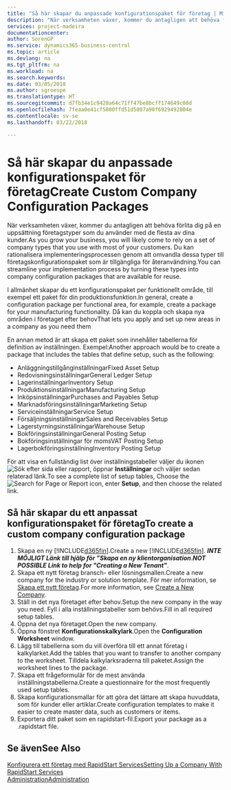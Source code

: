 ```yaml
---
title: "Så här skapar du anpassade konfigurationspaket för företag | Microsoft Docs"
description: "När verksamheten växer, kommer du antagligen att behöva förlita dig på en uppsättning företagstyper som du använder med de flesta av dina kunder. Du kan rationalisera implementeringsprocessen genom att omvandla dessa typer till företagskonfigurationspaket som är tillgängliga för återanvändning."
services: project-madeira
documentationcenter: 
author: SorenGP
ms.service: dynamics365-business-central
ms.topic: article
ms.devlang: na
ms.tgt_pltfrm: na
ms.workload: na
ms.search.keywords: 
ms.date: 03/05/2018
ms.author: sgroespe
ms.translationtype: HT
ms.sourcegitcommit: d7fb34e1c9428a64c71ff47be8bcff174649c00d
ms.openlocfilehash: 7feaa0e41cf5800ffd51d5807a90f6929492804e
ms.contentlocale: sv-se
ms.lasthandoff: 03/22/2018

---
```

# <a name="create-custom-company-configuration-packages"></a><span data-ttu-id="47dfe-104">Så här skapar du anpassade konfigurationspaket för företag</span><span class="sxs-lookup"><span data-stu-id="47dfe-104">Create Custom Company Configuration Packages</span></span>
<span data-ttu-id="47dfe-105">När verksamheten växer, kommer du antagligen att behöva förlita dig på en uppsättning företagstyper som du använder med de flesta av dina kunder.</span><span class="sxs-lookup"><span data-stu-id="47dfe-105">As you grow your business, you will likely come to rely on a set of company types that you use with most of your customers.</span></span> <span data-ttu-id="47dfe-106">Du kan rationalisera implementeringsprocessen genom att omvandla dessa typer till företagskonfigurationspaket som är tillgängliga för återanvändning.</span><span class="sxs-lookup"><span data-stu-id="47dfe-106">You can streamline your implementation process by turning these types into company configuration packages that are available for reuse.</span></span>  

<span data-ttu-id="47dfe-107">I allmänhet skapar du ett konfigurationspaket per funktionellt område, till exempel ett paket för din produktionsfunktion.</span><span class="sxs-lookup"><span data-stu-id="47dfe-107">In general, create a configuration package per functional area, for example, create a package for your manufacturing functionality.</span></span> <span data-ttu-id="47dfe-108">Då kan du koppla och skapa nya områden i företaget efter behov</span><span class="sxs-lookup"><span data-stu-id="47dfe-108">That lets you apply and set up new areas in a company as you need them</span></span>  

<span data-ttu-id="47dfe-109">En annan metod är att skapa ett paket som innehåller tabellerna för definition av inställningen. Exempel:</span><span class="sxs-lookup"><span data-stu-id="47dfe-109">Another approach would be to create a package that includes the tables that define setup, such as the following:</span></span>  

-   <span data-ttu-id="47dfe-110">Anläggningstillgånginställningar</span><span class="sxs-lookup"><span data-stu-id="47dfe-110">Fixed Asset Setup</span></span>  
-   <span data-ttu-id="47dfe-111">Redovisningsinställningar</span><span class="sxs-lookup"><span data-stu-id="47dfe-111">General Ledger Setup</span></span>  
-   <span data-ttu-id="47dfe-112">Lagerinställningar</span><span class="sxs-lookup"><span data-stu-id="47dfe-112">Inventory Setup</span></span>  
-   <span data-ttu-id="47dfe-113">Produktionsinställningar</span><span class="sxs-lookup"><span data-stu-id="47dfe-113">Manufacturing Setup</span></span>  
-   <span data-ttu-id="47dfe-114">Inköpsinställningar</span><span class="sxs-lookup"><span data-stu-id="47dfe-114">Purchases and Payables Setup</span></span>  
-   <span data-ttu-id="47dfe-115">Marknadsföringsinställningar</span><span class="sxs-lookup"><span data-stu-id="47dfe-115">Marketing Setup</span></span>  
-   <span data-ttu-id="47dfe-116">Serviceinställningar</span><span class="sxs-lookup"><span data-stu-id="47dfe-116">Service Setup</span></span>  
-   <span data-ttu-id="47dfe-117">Försäljningsinställningar</span><span class="sxs-lookup"><span data-stu-id="47dfe-117">Sales and Receivables Setup</span></span>  
-   <span data-ttu-id="47dfe-118">Lagerstyrningsinställningar</span><span class="sxs-lookup"><span data-stu-id="47dfe-118">Warehouse Setup</span></span>  
-   <span data-ttu-id="47dfe-119">Bokföringsinställningar</span><span class="sxs-lookup"><span data-stu-id="47dfe-119">General Posting Setup</span></span>  
-   <span data-ttu-id="47dfe-120">Bokföringsinställningar för moms</span><span class="sxs-lookup"><span data-stu-id="47dfe-120">VAT Posting Setup</span></span>  
-   <span data-ttu-id="47dfe-121">Lagerbokföringsinställning</span><span class="sxs-lookup"><span data-stu-id="47dfe-121">Inventory Posting Setup</span></span>  

<span data-ttu-id="47dfe-122">För att visa en fullständig list över inställningstabeller väljer du ikonen ![Sök efter sida eller rapport](media/ui-search/search_small.png "Ikonen Sök efter sida eller rapport"), öppnar **Inställningar** och väljer sedan relaterad länk.</span><span class="sxs-lookup"><span data-stu-id="47dfe-122">To see a complete list of setup tables, Choose the ![Search for Page or Report](media/ui-search/search_small.png "Search for Page or Report icon") icon, enter **Setup**, and then choose the related link.</span></span>  

## <a name="to-create-a-custom-company-configuration-package"></a><span data-ttu-id="47dfe-123">Så här skapar du ett anpassat konfigurationspaket för företag</span><span class="sxs-lookup"><span data-stu-id="47dfe-123">To create a custom company configuration package</span></span>  
1.  <span data-ttu-id="47dfe-124">Skapa en ny [!INCLUDE[d365fin](includes/d365fin_md.md)].</span><span class="sxs-lookup"><span data-stu-id="47dfe-124">Create a new [!INCLUDE[d365fin](includes/d365fin_md.md)].</span></span> <span data-ttu-id="47dfe-125">***INTE MÖJLIGT Länk till hjälp för ”Skapa en ny klientorganisation***.</span><span class="sxs-lookup"><span data-stu-id="47dfe-125">***NOT POSSIBLE Link to help for "Creating a New Tenant"***.</span></span>   
2.  <span data-ttu-id="47dfe-126">Skapa ett nytt företag bransch- eller lösningsmallen.</span><span class="sxs-lookup"><span data-stu-id="47dfe-126">Create a new company for the industry or solution template.</span></span> <span data-ttu-id="47dfe-127">För mer information, se [Skapa ett nytt företag](admin-how-to-create-a-new-company.md).</span><span class="sxs-lookup"><span data-stu-id="47dfe-127">For more information, see [Create a New Company](admin-how-to-create-a-new-company.md).</span></span>  
3.  <span data-ttu-id="47dfe-128">Ställ in det nya företaget efter behov.</span><span class="sxs-lookup"><span data-stu-id="47dfe-128">Setup the new company in the way you need.</span></span> <span data-ttu-id="47dfe-129">Fyll i alla inställningstabeller som behövs.</span><span class="sxs-lookup"><span data-stu-id="47dfe-129">Fill in all required setup tables.</span></span>  
4.  <span data-ttu-id="47dfe-130">Öppna det nya företaget.</span><span class="sxs-lookup"><span data-stu-id="47dfe-130">Open the new company.</span></span>
5. <span data-ttu-id="47dfe-131">Öppna fönstret **Konfigurationskalkylark**.</span><span class="sxs-lookup"><span data-stu-id="47dfe-131">Open the **Configuration Worksheet** window.</span></span>  
6.  <span data-ttu-id="47dfe-132">Lägg till tabellerna som du vill överföra till ett annat företag i kalkylarket.</span><span class="sxs-lookup"><span data-stu-id="47dfe-132">Add the tables that you want to transfer to another company to the worksheet.</span></span> <span data-ttu-id="47dfe-133">Tilldela kalkylarksraderna till paketet.</span><span class="sxs-lookup"><span data-stu-id="47dfe-133">Assign the worksheet lines to the package.</span></span>  
7.  <span data-ttu-id="47dfe-134">Skapa ett frågeformulär för de mest använda inställningstabellerna.</span><span class="sxs-lookup"><span data-stu-id="47dfe-134">Create a questionnaire for the most frequently used setup tables.</span></span>  
8.  <span data-ttu-id="47dfe-135">Skapa konfigurationsmallar för att göra det lättare att skapa huvuddata, som för kunder eller artiklar.</span><span class="sxs-lookup"><span data-stu-id="47dfe-135">Create configuration templates to make it easier to create master data, such as customers or items.</span></span>  
9.  <span data-ttu-id="47dfe-136">Exportera ditt paket som en rapidstart-fil.</span><span class="sxs-lookup"><span data-stu-id="47dfe-136">Export your package as a .rapidstart file.</span></span>  

## <a name="see-also"></a><span data-ttu-id="47dfe-137">Se även</span><span class="sxs-lookup"><span data-stu-id="47dfe-137">See Also</span></span>  
[<span data-ttu-id="47dfe-138">Konfigurera ett företag med RapidStart Services</span><span class="sxs-lookup"><span data-stu-id="47dfe-138">Setting Up a Company With RapidStart Services</span></span>](admin-set-up-a-company-with-rapidstart.md)  
[<span data-ttu-id="47dfe-139">Administration</span><span class="sxs-lookup"><span data-stu-id="47dfe-139">Administration</span></span>](admin-setup-and-administration.md)

